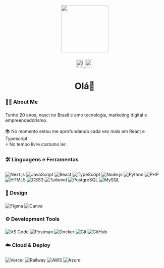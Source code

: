 <div align="center">
  <img height="150" src="https://camo.githubusercontent.com/62da68eb62b1e5f175f7d1f0191dd89a653d7908feb22d37d4a0ab07365d6791/68747470733a2f2f6d656469612e67697068792e636f6d2f6d656469612f4d3967624264396e6244724f5475314d71782f67697068792e676966"  />
</div>

###

<div align="center">
  <a href="https://www.linkedin.com/in/pedro-barizon-a77383264/" target="_blank">
    <img src="https://img.shields.io/static/v1?message=LinkedIn&logo=linkedin&label=&color=0077B5&logoColor=white&labelColor=&style=for-the-badge" height="25" alt="linkedin logo"  />
  </a>
  <a href="mailto:Pedrobarizon04@gmail.com" target="_blank">
    <img src="https://img.shields.io/static/v1?message=Gmail&logo=gmail&label=&color=D14836&logoColor=white&labelColor=&style=for-the-badge" height="25" alt="gmail logo"  />
  </a>
</div>

###

<h1 align="center">Olá👋</h1>

###

<h3 align="left">👩‍💻  About Me</h3>

###

<p align="left">Tenho 20 anos, nasci no Brasil e amo tecnologia, marketing digital e empreendedorismo.
<br>
<br> 📚 No momento estou me aprofundando cada vez mais em React e Typescript
<br> ⚡ No tempo livre costumo ler.
</p>

###

<h3 align="left">🛠 Linguagens e Ferramentas</h3>

###

<p align="left">
  <img src="https://img.shields.io/badge/Next.js-000000?style=flat&logo=nextdotjs&logoColor=white" alt="Next.js" />
  <img src="https://img.shields.io/badge/JavaScript-F7DF1E?style=flat&logo=javascript&logoColor=black" alt="JavaScript" />
  <img src="https://img.shields.io/badge/React-61DAFB?style=flat&logo=react&logoColor=black" alt="React" />
  <img src="https://img.shields.io/badge/TypeScript-3178C6?style=flat&logo=typescript&logoColor=white" alt="TypeScript" />
  <img src="https://img.shields.io/badge/Node.js-339933?style=flat&logo=nodedotjs&logoColor=white" alt="Node.js" />
  <img src="https://img.shields.io/badge/Python-3776AB?style=flat&logo=python&logoColor=white" alt="Python" />
  <img src="https://img.shields.io/badge/PHP-777BB4?style=flat&logo=php&logoColor=white" alt="PHP" />
  <img src="https://img.shields.io/badge/HTML5-E34F26?style=flat&logo=html5&logoColor=white" alt="HTML5" />
  <img src="https://img.shields.io/badge/CSS3-1572B6?style=flat&logo=css3&logoColor=white" alt="CSS3" />
  <img src="https://img.shields.io/badge/Tailwind-06B6D4?style=flat&logo=tailwindcss&logoColor=white" alt="Tailwind" />
  <img src="https://img.shields.io/badge/PostgreSQL-336791?style=flat&logo=postgresql&logoColor=white" alt="PostgreSQL" />
  <img src="https://img.shields.io/badge/MySQL-4479A1?style=flat&logo=mysql&logoColor=white" alt="MySQL" />
</p>

###

<h3 align="left">🎨 Design</h3>

###

<p align="left">
  <img src="https://img.shields.io/badge/Figma-F24E1E?style=flat&logo=figma&logoColor=white" alt="Figma" />
  <img src="https://img.shields.io/badge/Canva-00C4CC?style=flat&logo=canva&logoColor=white" alt="Canva" />
</p>

###

<h3 align="left">⚙️ Development Tools</h3>

###

<p align="left">
  <img src="https://img.shields.io/badge/VS_Code-007ACC?style=flat&logo=visualstudiocode&logoColor=white" alt="VS Code" />
  <img src="https://img.shields.io/badge/Postman-FF6C37?style=flat&logo=postman&logoColor=white" alt="Postman" />
  <img src="https://img.shields.io/badge/Docker-2496ED?style=flat&logo=docker&logoColor=white" alt="Docker" />
  <img src="https://img.shields.io/badge/Git-F05032?style=flat&logo=git&logoColor=white" alt="Git" />
  <img src="https://img.shields.io/badge/GitHub-181717?style=flat&logo=github&logoColor=white" alt="GitHub" />
</p>

###

<h3 align="left">☁️ Cloud & Deploy</h3>

###

<p align="left">
  <img src="https://img.shields.io/badge/Vercel-000000?style=flat&logo=vercel&logoColor=white" alt="Vercel" />
  <img src="https://img.shields.io/badge/Railway-0B0D0E?style=flat&logo=railway&logoColor=white" alt="Railway" />
  <img src="https://img.shields.io/badge/AWS-232F3E?style=flat&logo=amazonwebservices&logoColor=white" alt="AWS" />
  <img src="https://img.shields.io/badge/Azure-0078D4?style=flat&logo=microsoftazure&logoColor=white" alt="Azure" />
</p>

###

